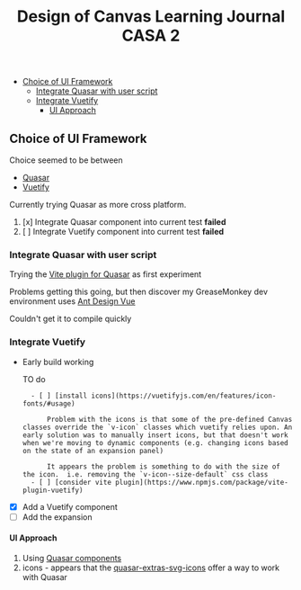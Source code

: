 ﻿---
tags: web-development, javascript, vue, canvas, casa
title: Design of Canvas Learning Journal CASA 2
type: note
---
- [Choice of UI Framework](#choice-of-ui-framework)
  - [Integrate Quasar with user script](#integrate-quasar-with-user-script)
  - [Integrate Vuetify](#integrate-vuetify)
    - [UI Approach](#ui-approach)

## Choice of UI Framework

Choice seemed to be between 

- [Quasar](https://quasar.dev/)
- [Vuetify](https://vuetifyjs.com/en/)

Currently trying Quasar as more cross platform.

1. [x] Integrate Quasar component into current test **failed**
1. [ ] Integrate Vuetify component into current test **failed**

### Integrate Quasar with user script

Trying the [Vite plugin for Quasar](https://quasar.dev/start/vite-plugin) as first experiment

Problems getting this going, but then discover my GreaseMonkey dev environment uses [Ant Design Vue](https://antdv.com/docs/vue/introduce)

Couldn't get it to compile quickly

### Integrate Vuetify

- Early build working

    TO do 

        - [ ] [install icons](https://vuetifyjs.com/en/features/icon-fonts/#usage)

            Problem with the icons is that some of the pre-defined Canvas classes override the `v-icon` classes which vuetify relies upon. An early solution was to manually insert icons, but that doesn't work when we're moving to dynamic components (e.g. changing icons based on the state of an expansion panel)

            It appears the problem is something to do with the size of the icon.  i.e. removing the `v-icon--size-default` css class 
        - [ ] [consider vite plugin](https://www.npmjs.com/package/vite-plugin-vuetify)
- [X] Add a Vuetify component
- [ ] Add the expansion

#### UI Approach

1. Using [Quasar components](https://quasar.dev/vue-components)
2. icons - appears that the [quasar-extras-svg-icons](https://quasar-extras-svg-icons.netlify.app/all-about-quasar-extras-svg-icons/icon-finder) offer a way to work with Quasar